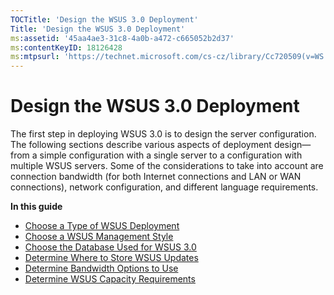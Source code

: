 ```yaml
---
TOCTitle: 'Design the WSUS 3.0 Deployment'
Title: 'Design the WSUS 3.0 Deployment'
ms:assetid: '45aa4ae3-31c8-4a0b-a472-c665052b2d37'
ms:contentKeyID: 18126428
ms:mtpsurl: 'https://technet.microsoft.com/cs-cz/library/Cc720509(v=WS.10)'
---
```


Design the WSUS 3.0 Deployment
==============================

The first step in deploying WSUS 3.0 is to design the server configuration. The following sections describe various aspects of deployment design—from a simple configuration with a single server to a configuration with multiple WSUS servers. Some of the considerations to take into account are connection bandwidth (for both Internet connections and LAN or WAN connections), network configuration, and different language requirements.

**In this guide**

-   [Choose a Type of WSUS Deployment](https://technet.microsoft.com/12b665bc-07fa-4a4e-aed8-f970efe80c4c)
-   [Choose a WSUS Management Style](https://technet.microsoft.com/98d5664a-2f6b-4ccf-b440-b71b7d5dec3e)
-   [Choose the Database Used for WSUS 3.0](https://technet.microsoft.com/6f51cae4-4b1e-4a4b-81ef-cc92dd3644fd)
-   [Determine Where to Store WSUS Updates](https://technet.microsoft.com/aa4d106e-830e-4074-8675-bc52b2ada094)
-   [Determine Bandwidth Options to Use](https://technet.microsoft.com/f47b494b-fbf5-4bf8-a5c9-c31221a3dfdb)
-   [Determine WSUS Capacity Requirements](https://technet.microsoft.com/92170771-83e7-47bb-abbc-7d93ee5d7867)
